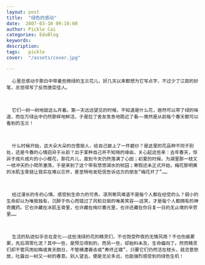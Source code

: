 ```yaml
---
layout: post  
title:  "绿色的感动"
date:  2007-03-10 09:10:00
author: Pickle Cai  
categories: EduBlog  
keywords: 
description:   
tags:	pickle   
cover:  "/assets/cover.jpg"  

---
```


      心里总感动于那白中带着些微绿的玉兰花儿，好几天以来都想为它写点字，不过少了江郎的妙笔，总觉得写了反而唐突佳人。



      它们一树一树地就这么开着。第一天远远望见的时候，不知道是什么花，居然可以带了绿的味道，而在万绿丛中仍然那样地鲜活，于是拉了舍友急急地跑近了看——竟然是从前每个春天都可以看到的玉兰！



      什么时候开始，这大朵大朵的白雪丽人，给自己披上了一件碧纱？是这里的花品种不同于别处，还是今春的心情迥异于从前？出于某种自己并不知晓的缘由，关心起这些来：去年春天，惊异于成片成片的小小樱花，那花片儿，直到今天仍然落满了心田；初夏的时候，为湖里那一枝又一枝冲天的小荷所激荡，于是来到了这个带有悠悠湖水的校园；寒假还未正式开始，梅花那明黄的冰肌玉骨就让我实在难以忘怀，甚至特地发短信告诉远方的朋友“梅花开了”……



      经过漫长的冬的心情，感受到生命力的可贵。凛冽寒风难道不是每个人都在经受的么？弱小的生命却以为唯我独有，沉醉于伤心而错过了风和日丽的唯美笑容——这笑，才是每个人都拥有的神奇魔药。它也许藏在冰肌玉骨里，也许藏在绚烂春光里，也许还藏在你日复一日的无止境的辛劳里……



      生活的轨迹似乎总在变化——这些浅绿的花的精灵们，不也饱受昨夜的无情风雨？不也伤痕累累，先后凋零化泥？其中一些，是预见得到的，而另一些，却始料未及，生命偏向了。然而精灵们却不管风雨如晦或青天朗日，不管横遭袭击或“寿终正寝”，只要它们仍然活在枝头，就恣意怒放，吐露出一树又一树的春意。别人望去，便是无论多远，也能强烈感受到的绿色生机！



		    
